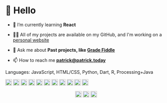 # 👋 Hello

- 🌱 I’m currently learning **React**

- 👨‍💻 All of my projects are available on my GitHub, and I'm working on a [personal website](https://github.com/phultquist/personal-website)

- 💬 Ask me about **Past projects, like [Grade Fiddle](https://phultquist.github.io/gradefiddle)**

- 📫 How to reach me **patrick@patrick.today**

Languages: JavaScript, HTML/CSS, Python, Dart, R, Processing+Java

<p align="left"><img src="https://devicons.github.io/devicon/devicon.git/icons/bootstrap/bootstrap-plain.svg" alt="bootstrap" width="20" height="20"/> <img src="https://devicons.github.io/devicon/devicon.git/icons/css3/css3-original-wordmark.svg" alt="css3" width="20" height="20"/> <img src="https://devicons.github.io/devicon/devicon.git/icons/d3js/d3js-original.svg" alt="d3js" width="20" height="20"/> <img src="https://devicons.github.io/devicon/devicon.git/icons/html5/html5-original-wordmark.svg" alt="html5" width="20" height="20"/> <img src="https://devicons.github.io/devicon/devicon.git/icons/java/java-original-wordmark.svg" alt="java" width="20" height="20"/> <img src="https://devicons.github.io/devicon/devicon.git/icons/javascript/javascript-original.svg" alt="javascript" width="20" height="20"/> <img src="https://devicons.github.io/devicon/devicon.git/icons/mysql/mysql-original-wordmark.svg" alt="mysql" width="20" height="20"/> <img src="https://devicons.github.io/devicon/devicon.git/icons/nodejs/nodejs-original-wordmark.svg" alt="nodejs" width="20" height="20"/> <img src="https://devicons.github.io/devicon/devicon.git/icons/python/python-original-wordmark.svg" alt="python" width="20" height="20"/> <img src="https://devicons.github.io/devicon/devicon.git/icons/oracle/oracle-original.svg" alt="oracle" width="20" height="20"/> <img src="https://devicons.github.io/devicon/devicon.git/icons/express/express-original-wordmark.svg" alt="express" width="20" height="20"/></p><p align="center">
<a href="https://linkedin.com/in/patrick-hultquist-7b8564176" target="blank"><img align="center" src="https://cdn.jsdelivr.net/npm/simple-icons@3.0.1/icons/linkedin.svg" alt="patrick-hultquist-7b8564176" height="20" width="20" /></a>
<a href="https://stackoverflow.com/users/10976853" target="blank"><img align="center" src="https://cdn.jsdelivr.net/npm/simple-icons@3.0.1/icons/stackoverflow.svg" alt="10976853" height="20" width="20" /></a>
<a href="https://instagram.com/phultquist" target="blank"><img align="center" src="https://cdn.jsdelivr.net/npm/simple-icons@3.0.1/icons/instagram.svg" alt="phultquist" height="20" width="20" /></a>
</p>
